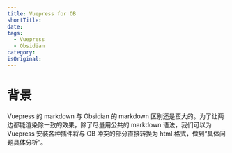 ```yaml
---
title: Vuepress for OB
shortTitle:
date:
tags:
  - Vuepress
  - Obsidian
category:
isOriginal:
---
```

# 背景

Vuepress 的 markdown 与 Obsidian 的 markdown 区别还是蛮大的。为了让两边都能渲染除一致的效果，除了尽量用公共的 markdown 语法，我们可以为 Vuepress 安装各种插件将与 OB 冲突的部分直接转换为 html 格式，做到“具体问题具体分析”。

